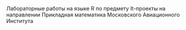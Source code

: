 Лабораторные работы на языке R по предмету It-проекты на направлении Прикладная математика Московского Авиационного Института
